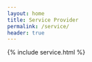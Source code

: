 ```yaml
---
layout: home
title: Service Provider
permalink: /service/
header: true
---
```


{% include service.html %}
